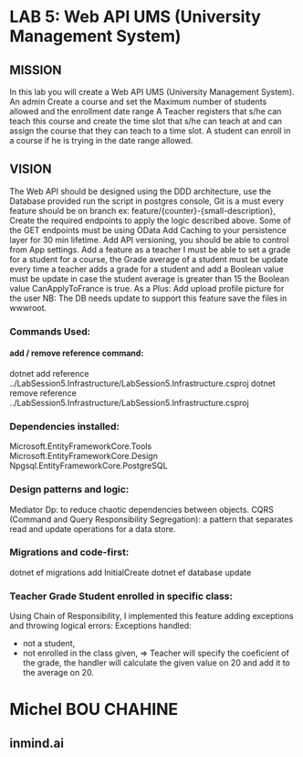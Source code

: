 # LAB 5: Web API UMS (University Management System)

## MISSION
In this lab you will create a Web API UMS (University Management System).
An admin Create a course and set the Maximum number of students allowed and the
enrollment date range
A Teacher registers that s/he can teach this course and create the time slot that s/he can teach
at and can assign the course that they can teach to a time slot.
A student can enroll in a course if he is trying in the date range allowed.

## VISION
The Web API should be designed using the DDD architecture, use the Database provided run
the script in postgres console, Git is a must every feature should be on branch ex:
feature/{counter}-{small-description}, Create the required endpoints to apply the logic
described above.
Some of the GET endpoints must be using OData
Add Caching to your persistence layer for 30 min lifetime.
Add API versioning, you should be able to control from App settings.
Add a feature as a teacher I must be able to set a grade for a student for a course, the Grade
average of a student must be update every time a teacher adds a grade for a student and add a
Boolean value must be update in case the student average is greater than 15 the Boolean value
CanApplyToFrance is true.
As a Plus: Add upload profile picture for the user NB: The DB needs update to support this
feature save the files in wwwroot.

### Commands Used:
#### add / remove reference command:
dotnet add reference ../LabSession5.Infrastructure/LabSession5.Infrastructure.csproj
dotnet remove reference ../LabSession5.Infrastructure/LabSession5.Infrastructure.csproj

### Dependencies installed:
Microsoft.EntityFrameworkCore.Tools
Microsoft.EntityFrameworkCore.Design
Npgsql.EntityFrameworkCore.PostgreSQL

### Design patterns and logic:
Mediator Dp: to reduce chaotic dependencies between objects.
CQRS (Command and Query Responsibility Segregation): a pattern that separates read and update operations for a data store.

### Migrations and code-first:
dotnet ef migrations add InitialCreate
dotnet ef database update

### Teacher Grade Student enrolled in specific class:
Using Chain of Responsibility, I implemented this feature adding exceptions and throwing logical errors:
Exceptions handled:
- not a student,
- not enrolled in the class given,
=> Teacher will specify the coeficient of the grade, the handler will calculate the given value on 20 and add it to the average on 20.

# Michel BOU CHAHINE
## inmind.ai
